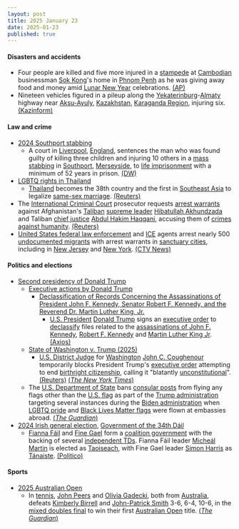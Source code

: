 ```yaml
---
layout: post
title: 2025 January 23
date: 2025-01-23
published: true
---
```



#### Disasters and accidents

* Four people are killed and five more injured in a [stampede](https://en.wikipedia.org/wiki/Stampede "Stampede") at [Cambodian](https://en.wikipedia.org/wiki/Cambodia "Cambodia") businessman [Sok Kong](https://en.wikipedia.org/wiki/Sok_Kong "Sok Kong")'s home in [Phnom Penh](https://en.wikipedia.org/wiki/Phnom_Penh "Phnom Penh") as he was giving away food and money amid [Lunar New Year](https://en.wikipedia.org/wiki/Lunar_New_Year "Lunar New Year") celebrations. [(AP)](https://apnews.com/article/cambodia-crowd-crush-killed-sok-kong-facdf0652f008fa1695283aae9f49078)
* Nineteen vehicles figured in a pileup along the [Yekaterinburg](https://en.wikipedia.org/wiki/Yekaterinburg "Yekaterinburg")-[Almaty](https://en.wikipedia.org/wiki/Almaty "Almaty") highway near [Aksu-Ayuly](https://en.wikipedia.org/wiki/Aksu-Ayuly "Aksu-Ayuly"), [Kazakhstan](https://en.wikipedia.org/wiki/Kazakhstan "Kazakhstan"), [Karaganda Region](https://en.wikipedia.org/wiki/Karaganda_Region "Karaganda Region"), injuring six. [(Kazinform)](https://en.inform.kz/news/several-injured-in-massive-19-car-pile-up-in-karaganda-region-8ed368/)

#### Law and crime

* [2024 Southport stabbing](https://en.wikipedia.org/wiki/2024_Southport_stabbing "2024 Southport stabbing")
  * A court in [Liverpool](https://en.wikipedia.org/wiki/Liverpool "Liverpool"), [England](https://en.wikipedia.org/wiki/England "England"), sentences the man who was found guilty of killing three children and injuring 10 others in a [mass stabbing](https://en.wikipedia.org/wiki/Mass_stabbing "Mass stabbing") in [Southport](https://en.wikipedia.org/wiki/Southport "Southport"), [Merseyside](https://en.wikipedia.org/wiki/Merseyside "Merseyside"), to [life imprisonment](https://en.wikipedia.org/wiki/Life_imprisonment "Life imprisonment") with a minimum of 52 years in prison. [(DW)](https://www.dw.com/en/uk-court-jails-southport-girls-murderer-to-52-years/a-71382959)
* [LGBTQ rights in Thailand](https://en.wikipedia.org/wiki/LGBTQ_rights_in_Thailand "LGBTQ rights in Thailand")
  * [Thailand](https://en.wikipedia.org/wiki/Thailand "Thailand") becomes the 38th country and the first in [Southeast Asia](https://en.wikipedia.org/wiki/Southeast_Asia "Southeast Asia") to legalize [same-sex marriage](https://en.wikipedia.org/wiki/Same-sex_marriage_in_Thailand "Same-sex marriage in Thailand"). [(Reuters)](https://www.reuters.com/world/asia-pacific/thailands-same-sex-marriage-law-2025-01-23/)
* The [International Criminal Court](https://en.wikipedia.org/wiki/International_Criminal_Court "International Criminal Court") prosecutor requests [arrest warrants](https://en.wikipedia.org/wiki/Arrest_warrant "Arrest warrant") against Afghanistan's [Taliban](https://en.wikipedia.org/wiki/Taliban "Taliban") [supreme leader](https://en.wikipedia.org/wiki/Supreme_Leader_of_Afghanistan "Supreme Leader of Afghanistan") [Hibatullah Akhundzada](https://en.wikipedia.org/wiki/Hibatullah_Akhundzada "Hibatullah Akhundzada") and Taliban [chief justice](https://en.wikipedia.org/wiki/Chief_Justice_of_Afghanistan "Chief Justice of Afghanistan") [Abdul Hakim Haqqani](https://en.wikipedia.org/wiki/Abdul_Hakim_Haqqani "Abdul Hakim Haqqani"), accusing them of [crimes against humanity](https://en.wikipedia.org/wiki/Crimes_against_humanity "Crimes against humanity"). [(Reuters)](https://www.reuters.com/world/icc-prosecutor-seeks-arrest-warrants-against-taliban-leaders-2025-01-23/)
* [United States federal law enforcement](https://en.wikipedia.org/wiki/Federal_law_enforcement_in_the_United_States "Federal law enforcement in the United States") and [ICE](https://en.wikipedia.org/wiki/U.S._Immigration_and_Customs_Enforcement "U.S. Immigration and Customs Enforcement") agents arrest nearly 500 [undocumented migrants](https://en.wikipedia.org/wiki/Illegal_immigration_to_the_United_States "Illegal immigration to the United States") with arrest warrants in [sanctuary cities](https://en.wikipedia.org/wiki/Sanctuary_cities "Sanctuary cities"), including in [New Jersey](https://en.wikipedia.org/wiki/New_Jersey "New Jersey") and [New York](https://en.wikipedia.org/wiki/New_York_%28state%29 "New York (state)"). [(CTV News)](https://www.ctvnews.ca/world/article/ice-agents-arrest-hundreds-of-migrants-in-sanctuary-cities-including-new-york-city/)

#### Politics and elections

* [Second presidency of Donald Trump](https://en.wikipedia.org/wiki/Second_presidency_of_Donald_Trump "Second presidency of Donald Trump")
  * [Executive actions by Donald Trump](https://en.wikipedia.org/wiki/List_of_executive_actions_by_Donald_Trump "List of executive actions by Donald Trump")
    * [Declassification of Records Concerning the Assassinations of President John F. Kennedy, Senator Robert F. Kennedy, and the Reverend Dr. Martin Luther King, Jr.](https://en.wikipedia.org/wiki/Declassification_of_Records_Concerning_the_Assassinations_of_President_John_F._Kennedy%2C_Senator_Robert_F._Kennedy%2C_and_the_Reverend_Dr._Martin_Luther_King%2C_Jr. "Declassification of Records Concerning the Assassinations of President John F. Kennedy, Senator Robert F. Kennedy, and the Reverend Dr. Martin Luther King, Jr.")
      * [U.S. President](https://en.wikipedia.org/wiki/President_of_the_United_States "President of the United States") [Donald Trump](https://en.wikipedia.org/wiki/Donald_Trump "Donald Trump") signs an [executive order](https://en.wikipedia.org/wiki/Executive_order "Executive order") to [declassify](https://en.wikipedia.org/wiki/Declassify "Declassify") files related to the [assassinations of John F. Kennedy](https://en.wikipedia.org/wiki/Assassination_of_John_F._Kennedy "Assassination of John F. Kennedy"), [Robert F. Kennedy](https://en.wikipedia.org/wiki/Assassination_of_Robert_F._Kennedy "Assassination of Robert F. Kennedy") and [Martin Luther King Jr](https://en.wikipedia.org/wiki/Assassination_of_Martin_Luther_King_Jr. "Assassination of Martin Luther King Jr."). [(Axios)](https://www.axios.com/2025/01/23/trump-classified-files-jfk-mlk-assassinations-executive-order)
  * [State of Washington v. Trump (2025)](https://en.wikipedia.org/wiki/State_of_Washington_v._Trump_%282025%29 "State of Washington v. Trump (2025)")
    * [U.S. District Judge](https://en.wikipedia.org/wiki/United_States_federal_judge "United States federal judge") for [Washington](https://en.wikipedia.org/wiki/United_States_District_Court_for_the_Western_District_of_Washington "United States District Court for the Western District of Washington") [John C. Coughenour](https://en.wikipedia.org/wiki/John_C._Coughenour "John C. Coughenour") temporarily blocks President Trump's [executive order](https://en.wikipedia.org/wiki/Executive_Order_14156 "Executive Order 14156") attempting to end [birthright citizenship](https://en.wikipedia.org/wiki/Birthright_citizenship_in_the_United_States "Birthright citizenship in the United States"), calling it "blatantly [unconstitutional](https://en.wikipedia.org/wiki/Constitution_of_the_United_States "Constitution of the United States")". [(Reuters)](https://www.reuters.com/world/us/us-judge-hear-states-bid-block-trump-birthright-citizenship-order-2025-01-23/) [(*The New York Times*)](https://www.nytimes.com/2025/01/23/us/politics/judge-blocks-birthright-citizenship.html)
  * The [U.S. Department of State](https://en.wikipedia.org/wiki/United_States_Department_of_State "United States Department of State") bans [consular posts](https://en.wikipedia.org/wiki/List_of_diplomatic_missions_of_the_United_States "List of diplomatic missions of the United States") from flying any flags other than the [U.S. flag](https://en.wikipedia.org/wiki/Flag_of_the_United_States "Flag of the United States") as part of the [Trump administration](https://en.wikipedia.org/wiki/Second_presidency_of_Donald_Trump "Second presidency of Donald Trump") targeting several instances during the [Biden administration](https://en.wikipedia.org/wiki/Presidency_of_Joe_Biden "Presidency of Joe Biden") when [LGBTQ pride](https://en.wikipedia.org/wiki/Rainbow_flag_%28LGBTQ%29 "Rainbow flag (LGBTQ)") and [Black Lives Matter flags](https://en.wikipedia.org/wiki/Black_Lives_Matter "Black Lives Matter") were flown at embassies abroad. [(*The Guardian*)](https://www.theguardian.com/us-news/2025/jan/23/trump-administration-bans-non-us-flags-from-being-flown-at-embassies)
* [2024 Irish general election](https://en.wikipedia.org/wiki/2024_Irish_general_election "2024 Irish general election"), [Government of the 34th Dáil](https://en.wikipedia.org/wiki/Government_of_the_34th_D%C3%A1il "Government of the 34th Dáil")
  * [Fianna Fáil](https://en.wikipedia.org/wiki/Fianna_F%C3%A1il "Fianna Fáil") and [Fine Gael](https://en.wikipedia.org/wiki/Fine_Gael "Fine Gael") form a [coalition government](https://en.wikipedia.org/wiki/Coalition_government "Coalition government") with the backing of several [independent TDs](https://en.wikipedia.org/wiki/Independent_politician_%28Ireland%29 "Independent politician (Ireland)"). Fianna Fáil leader [Micheál Martin](https://en.wikipedia.org/wiki/Miche%C3%A1l_Martin "Micheál Martin") is elected as [Taoiseach](https://en.wikipedia.org/wiki/Taoiseach "Taoiseach"), with Fine Gael leader [Simon Harris](https://en.wikipedia.org/wiki/Simon_Harris "Simon Harris") as [Tánaiste](https://en.wikipedia.org/wiki/T%C3%A1naiste "Tánaiste"). [(Politico)](https://www.politico.eu/article/dublin-detente-micheal-martin-elected-prime-minister-after-opposition-showdown/)

#### Sports

* [2025 Australian Open](https://en.wikipedia.org/wiki/2025_Australian_Open "2025 Australian Open")
  * In [tennis](https://en.wikipedia.org/wiki/Tennis "Tennis"), [John Peers](https://en.wikipedia.org/wiki/John_Peers "John Peers") and [Olivia Gadecki](https://en.wikipedia.org/wiki/Olivia_Gadecki "Olivia Gadecki"), both from [Australia](https://en.wikipedia.org/wiki/Australia "Australia"), defeats [Kimberly Birrell](https://en.wikipedia.org/wiki/Kimberly_Birrell "Kimberly Birrell") and [John-Patrick Smith](https://en.wikipedia.org/wiki/John-Patrick_Smith "John-Patrick Smith") 3-6, 6-4, 10-6, in the [mixed doubles final](https://en.wikipedia.org/wiki/2025_Australian_Open_%E2%80%93_Mixed_doubles "2025 Australian Open – Mixed doubles") to win their first [Australian Open](https://en.wikipedia.org/wiki/Australian_Open "Australian Open") title. [(*The Guardian*)](https://www.theguardian.com/sport/2025/jan/24/local-heroes-olivia-gadecki-and-john-peers-clinch-australian-open-mixed-doubles-title)
